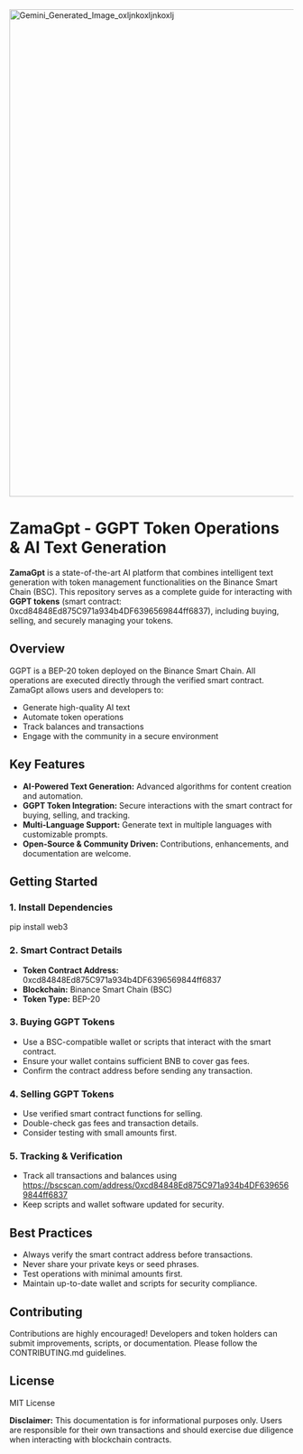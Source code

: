<img width="1184" height="864" alt="Gemini_Generated_Image_oxljnkoxljnkoxlj" src="https://github.com/user-attachments/assets/82a6e9d0-dd40-47fe-a599-e2bd8fc11f1a" />


# ZamaGpt - GGPT Token Operations & AI Text Generation

**ZamaGpt** is a state-of-the-art AI platform that combines intelligent 
text generation with token management functionalities on the Binance Smart 
Chain (BSC). This repository serves as a complete guide for interacting 
with **GGPT tokens** (smart contract: 
0xcd84848Ed875C971a934b4DF6396569844ff6837), including buying, selling, 
and securely managing your tokens.

## Overview

GGPT is a BEP-20 token deployed on the Binance Smart Chain. All operations 
are executed directly through the verified smart contract. ZamaGpt allows 
users and developers to:

- Generate high-quality AI text
- Automate token operations
- Track balances and transactions
- Engage with the community in a secure environment

## Key Features

- **AI-Powered Text Generation:** Advanced algorithms for content creation 
and automation.
- **GGPT Token Integration:** Secure interactions with the smart contract 
for buying, selling, and tracking.
- **Multi-Language Support:** Generate text in multiple languages with 
customizable prompts.
- **Open-Source & Community Driven:** Contributions, enhancements, and 
documentation are welcome.

## Getting Started

### 1. Install Dependencies

pip install web3

### 2. Smart Contract Details

- **Token Contract Address:** 0xcd84848Ed875C971a934b4DF6396569844ff6837
- **Blockchain:** Binance Smart Chain (BSC)
- **Token Type:** BEP-20

### 3. Buying GGPT Tokens

- Use a BSC-compatible wallet or scripts that interact with the smart 
contract.
- Ensure your wallet contains sufficient BNB to cover gas fees.
- Confirm the contract address before sending any transaction.

### 4. Selling GGPT Tokens

- Use verified smart contract functions for selling.
- Double-check gas fees and transaction details.
- Consider testing with small amounts first.

### 5. Tracking & Verification

- Track all transactions and balances using 
https://bscscan.com/address/0xcd84848Ed875C971a934b4DF6396569844ff6837
- Keep scripts and wallet software updated for security.

## Best Practices

- Always verify the smart contract address before transactions.
- Never share your private keys or seed phrases.
- Test operations with minimal amounts first.
- Maintain up-to-date wallet and scripts for security compliance.

## Contributing

Contributions are highly encouraged! Developers and token holders can 
submit improvements, scripts, or documentation. Please follow the 
CONTRIBUTING.md guidelines.

## License

MIT License

**Disclaimer:** This documentation is for informational purposes only. 
Users are responsible for their own transactions and should exercise due 
diligence when interacting with blockchain contracts.
